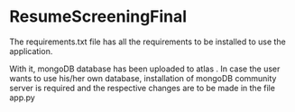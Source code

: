 # ResumeScreeningFinal

The requirements.txt file has all the requirements to be installed to use the application.

With it, mongoDB database has been uploaded to atlas . 
In case the user wants to use his/her own database, installation of mongoDB community server is required and the respective changes are to be made in the file app.py
